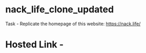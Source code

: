 # nack_life_clone_updated

Task - Replicate the homepage of this website: https://nack.life/

# Hosted Link -
